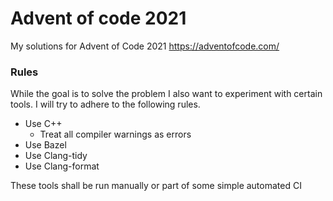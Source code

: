 # Advent of code 2021
My solutions for Advent of Code 2021
https://adventofcode.com/

### Rules
While the goal is to solve the problem I also want to experiment with certain tools.
I will try to adhere to the following rules.
* Use C++
  * Treat all compiler warnings as errors
* Use Bazel
* Use Clang-tidy
* Use Clang-format

These tools shall be run manually or part of some simple automated CI
